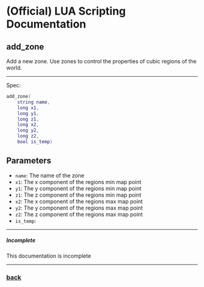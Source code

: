 
# (Official) LUA Scripting Documentation

## add_zone

Add a new zone. Use zones to control the properties of cubic regions of the world.

___

Spec:

```lua
add_zone(
	string name,
	long x1,
	long y1,
	long z1,
	long x2,
	long y2,
	long z2,
	bool is_temp)
```

## Parameters

- `name`: The name of the zone
- `x1`: The x component of the regions min map point
- `y1`: The y component of the regions min map point
- `z1`: The z component of the regions min map point
- `x2`: The x component of the regions max map point
- `y2`: The y component of the regions max map point
- `z2`: The z component of the regions max map point
- `is_temp`: 

___

##### Incomplete

This documentation is incomplete

___

### [back](../zones)
